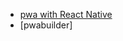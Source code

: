 - [pwa with React Native](https://www.techaheadcorp.com/blog/progressive-web-apps-with-react-native/)
- [pwabuilder]